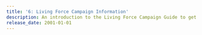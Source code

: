 ```yaml
---
title: '6: Living Force Campaign Information'
description: An introduction to the Living Force Campaign Guide to get you acquainted with the Cularin setting.
release_date: 2001-01-01
---
```

